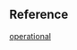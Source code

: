 ## Reference

[operational](https://experienceleague.adobe.com/docs/commerce-operations/operational-playbook/overview.html?lang=en)